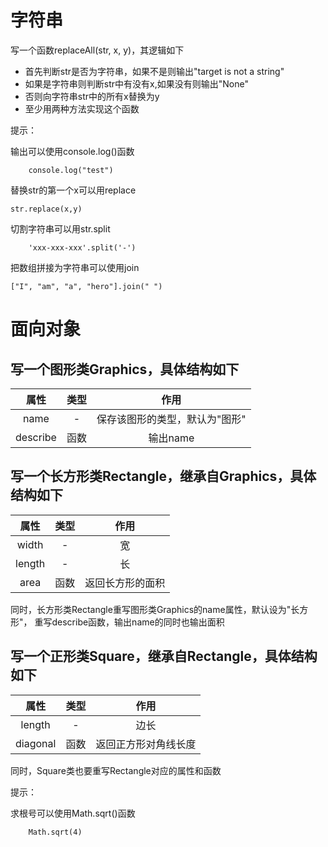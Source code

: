 # 字符串
写一个函数replaceAll(str, x, y)，其逻辑如下

- 首先判断str是否为字符串，如果不是则输出"target is not a string"
- 如果是字符串则判断str中有没有x,如果没有则输出"None"
- 否则向字符串str中的所有x替换为y
- 至少用两种方法实现这个函数

提示：  

输出可以使用console.log()函数
```
    console.log("test")
```

替换str的第一个x可以用replace
```
str.replace(x,y)
```
  
切割字符串可以用str.split
```
    'xxx-xxx-xxx'.split('-')
```
  
把数组拼接为字符串可以使用join

```
["I", "am", "a", "hero"].join(" ")
```


# 面向对象

## 写一个图形类Graphics，具体结构如下
| 属性        | 类型   |  作用  |
| :--------:   | :-----:  | :----:  |
| name     | - |   保存该图形的类型，默认为"图形"     |
| describe        |   函数   |   输出name   |

## 写一个长方形类Rectangle，继承自Graphics，具体结构如下
| 属性        | 类型   |  作用  |
| :--------:   | :-----:  | :----:  |
| width     | - |   宽     |
| length        |   -   |   长   |
| area        |   函数   |   返回长方形的面积   |


同时，长方形类Rectangle重写图形类Graphics的name属性，默认设为"长方形"，
重写describe函数，输出name的同时也输出面积


## 写一个正形类Square，继承自Rectangle，具体结构如下
| 属性        | 类型   |  作用  |
| :--------:   | :-----:  | :----:  |
| length        |   -   |   边长   |
| diagonal        |   函数   |   返回正方形对角线长度   |


同时，Square类也要重写Rectangle对应的属性和函数

提示：


求根号可以使用Math.sqrt()函数
```
    Math.sqrt(4)
```